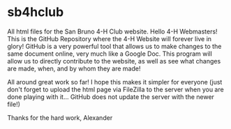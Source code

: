 # sb4hclub
All html files for the San Bruno 4-H Club website.
Hello 4-H Webmasters!
This is the GitHub Repository where the 4-H Website will forever live in glory! GitHub is a very powerful tool that allows us to make changes to the same document online, very much like a Google Doc. This program will allow us to directly contribute to the website, as well as see what changes are made, when, and by whom they are made!

All around great work so far! I hope this makes it simpler for everyone (just don't forget to upload the html page via FileZilla to the server when you are done playing with it... GitHub does not update the server with the newer file!)

Thanks for the hard work,
Alexander
